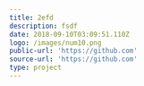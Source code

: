 ```yaml
---
title: 2efd
description: fsdf
date: 2018-09-10T03:09:51.110Z
logo: /images/num10.png
public-url: 'https://github.com'
source-url: 'https://github.com'
type: project
---
```


